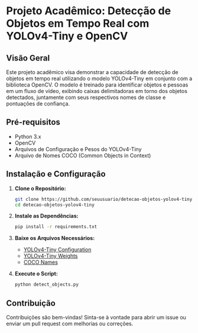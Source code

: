 # Projeto Acadêmico: Detecção de Objetos em Tempo Real com YOLOv4-Tiny e OpenCV

## Visão Geral

Este projeto acadêmico visa demonstrar a capacidade de detecção de objetos em tempo real utilizando o modelo YOLOv4-Tiny em conjunto com a biblioteca OpenCV. O modelo é treinado para identificar objetos e pessoas em um fluxo de vídeo, exibindo caixas delimitadoras em torno dos objetos detectados, juntamente com seus respectivos nomes de classe e pontuações de confiança.

## Pré-requisitos

- Python 3.x
- OpenCV
- Arquivos de Configuração e Pesos do YOLOv4-Tiny
- Arquivo de Nomes COCO (Common Objects in Context)

## Instalação e Configuração

1. **Clone o Repositório:**

   ```bash
   git clone https://github.com/seuusuario/detecao-objetos-yolov4-tiny.git
   cd detecao-objetos-yolov4-tiny
   ```

2. **Instale as Dependências:**

   ```bash
   pip install -r requirements.txt
   ```

3. **Baixe os Arquivos Necessários:**

   - [YOLOv4-Tiny Configuration](https://raw.githubusercontent.com/AlexeyAB/darknet/master/cfg/yolov4-tiny.cfg)
   - [YOLOv4-Tiny Weights](https://github.com/AlexeyAB/darknet/releases/download/yolov4/yolov4-tiny.weights)
   - [COCO Names](https://github.com/pjreddie/darknet/blob/master/data/coco.names)

4. **Execute o Script:**

   ```bash
   python detect_objects.py
   ```

## Contribuição

Contribuições são bem-vindas! Sinta-se à vontade para abrir um issue ou enviar um pull request com melhorias ou correções.

